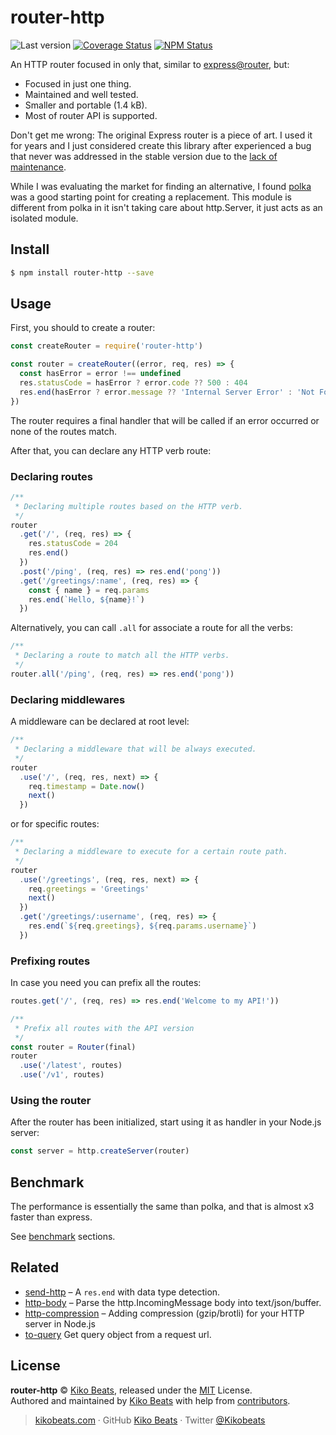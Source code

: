 # router-http

![Last version](https://img.shields.io/github/tag/Kikobeats/router-http.svg?style=flat-square)
[![Coverage Status](https://img.shields.io/coveralls/Kikobeats/router-http.svg?style=flat-square)](https://coveralls.io/github/Kikobeats/router-http)
[![NPM Status](https://img.shields.io/npm/dm/router-http.svg?style=flat-square)](https://www.npmjs.org/package/router-http)

An HTTP router focused in only that, similar to [express@router](https://github.com/pillarjs/router), but:

- Focused in just one thing.
- Maintained and well tested.
- Smaller and portable (1.4 kB).
- Most of router API is supported.

Don't get me wrong: The original Express router is a piece of art. I used it for years and I just considered create this library after experienced a bug that never was addressed in the stable version due to the [lack of maintenance](https://github.com/pillarjs/router/pull/60).

While I was evaluating the market for finding an alternative, I found [polka](https://github.com/lukeed/polka/tree/master/packages/polka) was a good starting point for creating a replacement. This module is different from polka in it isn't taking care about http.Server, it just acts as an isolated module.

## Install

```bash
$ npm install router-http --save
```

## Usage

First, you should to create a router:

```js
const createRouter = require('router-http')

const router = createRouter((error, req, res) => {
  const hasError = error !== undefined
  res.statusCode = hasError ? error.code ?? 500 : 404
  res.end(hasError ? error.message ?? 'Internal Server Error' : 'Not Found')
})
```

The router requires a final handler that will be called if an error occurred or none of the routes match.

After that, you can declare any HTTP verb route:

### Declaring routes

```js
/**
 * Declaring multiple routes based on the HTTP verb.
 */
router
  .get('/', (req, res) => {
    res.statusCode = 204
    res.end()
  })
  .post('/ping', (req, res) => res.end('pong'))
  .get('/greetings/:name', (req, res) => {
    const { name } = req.params
    res.end(`Hello, ${name}!`)
  })
```

Alternatively, you can call `.all` for associate a route for all the verbs:

```js
/**
 * Declaring a route to match all the HTTP verbs.
 */
router.all('/ping', (req, res) => res.end('pong'))
```

### Declaring middlewares

A middleware can be declared at root level:

```js
/**
 * Declaring a middleware that will be always executed.
 */
router
  .use('/', (req, res, next) => {
    req.timestamp = Date.now()
    next()
  })
```

or for specific routes:

```js
/**
 * Declaring a middleware to execute for a certain route path.
 */
router
  .use('/greetings', (req, res, next) => {
    req.greetings = 'Greetings'
    next()
  })
  .get('/greetings/:username', (req, res) => {
    res.end(`${req.greetings}, ${req.params.username}`)
  })
```

### Prefixing routes

In case you need you can prefix all the routes:

```js
routes.get('/', (req, res) => res.end('Welcome to my API!'))

/**
 * Prefix all routes with the API version
 */
const router = Router(final)
router
  .use('/latest', routes)
  .use('/v1', routes)
```

### Using the router

After the router has been initialized, start using it as handler in your Node.js server:

```js
const server = http.createServer(router)
```

## Benchmark

The performance is essentially the same than polka, and that is almost x3 faster than express.

See [benchmark](/benchmark) sections.

## Related

- [send-http](https://github.com/Kikobeats/send-http) – A `res.end` with data type detection.
- [http-body](https://github.com/Kikobeats/http-body) – Parse the http.IncomingMessage body into text/json/buffer.
- [http-compression](https://github.com/Kikobeats/http-compression) – Adding compression (gzip/brotli) for your HTTP server in Node.js
- [to-query](https://github.com/Kikobeats/to-query) Get query object from a request url.

## License

**router-http** © [Kiko Beats](https://kikobeats.com), released under the [MIT](https://github.com/Kikobeats/router-http/blob/master/LICENSE.md) License.<br>
Authored and maintained by [Kiko Beats](https://kikobeats.com) with help from [contributors](https://github.com/Kikobeats/router-http/contributors).

> [kikobeats.com](https://kikobeats.com) · GitHub [Kiko Beats](https://github.com/Kikobeats) · Twitter [@Kikobeats](https://twitter.com/Kikobeats)
